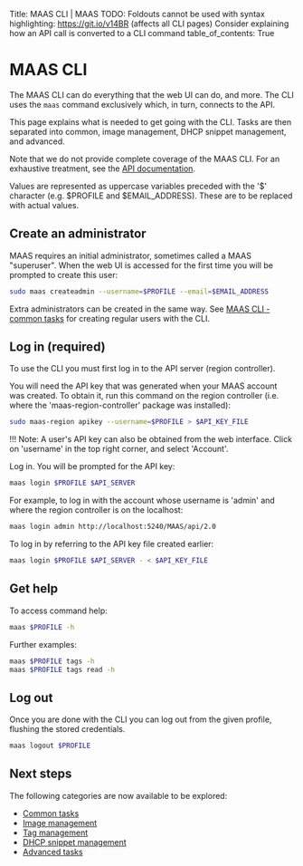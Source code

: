 Title: MAAS CLI | MAAS
TODO:  Foldouts cannot be used with syntax highlighting: https://git.io/v14BR (affects all CLI pages)
       Consider explaining how an API call is converted to a CLI command
table_of_contents: True


# MAAS CLI

The MAAS CLI can do everything that the web UI can do, and more. The CLI uses
the `maas` command exclusively which, in turn, connects to the API.

This page explains what is needed to get going with the CLI. Tasks are then
separated into common, image management, DHCP snippet management, and advanced.

Note that we do not provide complete coverage of the MAAS CLI. For an
exhaustive treatment, see the [API documentation][api].

Values are represented as uppercase variables preceded with the '$' character
(e.g. $PROFILE and $EMAIL_ADDRESS). These are to be replaced with actual
values.


## Create an administrator

MAAS requires an initial administrator, sometimes called a MAAS "superuser".
When the web UI is accessed for the first time you will be prompted to create
this user:

```bash
sudo maas createadmin --username=$PROFILE --email=$EMAIL_ADDRESS
```

Extra administrators can be created in the same way. See
[MAAS CLI - common tasks][cli-create-regular-user] for creating regular users
with the CLI.


## Log in (required)

To use the CLI you must first log in to the API server (region controller).

You will need the API key that was generated when your MAAS account was
created. To obtain it, run this command on the region controller (i.e. where
the 'maas-region-controller' package was installed):

```bash
sudo maas-region apikey --username=$PROFILE > $API_KEY_FILE
```

!!! Note: A user's API key can also be obtained from the web interface. Click
on 'username' in the top right corner, and select 'Account'.

Log in. You will be prompted for the API key:

```bash
maas login $PROFILE $API_SERVER
```

For example, to log in with the account whose username is 'admin' and where
the region controller is on the localhost:

```bash
maas login admin http://localhost:5240/MAAS/api/2.0
```

To log in by referring to the API key file created earlier:

```bash
maas login $PROFILE $API_SERVER - < $API_KEY_FILE
```


## Get help

To access command help:

```bash
maas $PROFILE -h
```

Further examples:

```bash
maas $PROFILE tags -h
maas $PROFILE tags read -h
```


## Log out

Once you are done with the CLI you can log out from the given profile, flushing
the stored credentials.

```bash
maas logout $PROFILE
```


## Next steps

The following categories are now available to be explored:

- [Common tasks][cli-common]
- [Image management][cli-images]
- [Tag management][cli-tags]
- [DHCP snippet management][cli-snippets]
- [Advanced tasks][cli-advanced]


<!-- LINKS -->

[api]: api.md
[cli-create-regular-user]: manage-cli-common.md#create-a-regular-user
[cli-common]: manage-cli-common.md
[cli-images]: manage-cli-images.md
[cli-tags]: manage-cli-tags.md
[cli-snippets]: manage-cli-dhcp-snippets.md
[cli-advanced]: manage-cli-advanced.md
